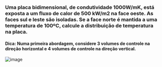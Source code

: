 ### Uma placa bidimensional, de condutividade 1000W/mK, está exposta a um fluxo de calor de 500 kW/m2 na face oeste. As faces sul e leste são isoladas. Se a face norte é mantida a uma temperatura de 100ºC, calcule a distribuição de temperatura na placa.

#### Dica: Numa primeira abordagem, considere 3 volumes de controle na direção horizontal e 4 volumes de controle na direção vertical.

![image](https://user-images.githubusercontent.com/83255807/142012357-b3c50355-43bd-4156-9dc2-bf23bbc8e673.png)

